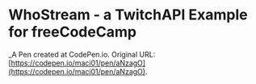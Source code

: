 # WhoStream - a TwitchAPI Example for freeCodeCamp
 _A Pen created at CodePen.io. Original URL: [https://codepen.io/maci01/pen/aNzagO](https://codepen.io/maci01/pen/aNzagO).

 